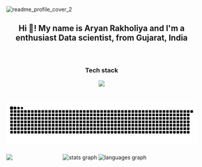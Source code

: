 ![readme_profile_cover_2](https://github.com/user-attachments/assets/5fc410ba-dabc-44bf-b094-d869dc8d4773)


<h2 align="center">Hi 👋! My name is Aryan Rakholiya and I'm a enthusiast Data scientist, from Gujarat, India</h2>

###

<br clear="both">

<h3 align="center">Tech stack </h3>
<p align="center">
  <a href="https://skillicons.dev">
    <img src="https://skillicons.dev/icons?i=anaconda,ai,c,cpp,css,django,git,github,mysql,opencv,ps,pkl,py,pytorch,sklearn,tensorflow" />
  </a>
</p>

###

<br clear="both">

<div align="center">
  <img src="https://raw.githubusercontent.com/AryanRakholiya2004/AryanRakholiya2004/output/snake.svg" alt="Snake animation" />
</div>

###

###

<img align="left" height="160" src="https://i.pinimg.com/originals/08/fb/61/08fb615b1a389de5bc0410136d75f50d.gif"  />

###

<div align="center">
  <img src="https://github-readme-stats.vercel.app/api?username=AryanRakholiya2004&hide_title=false&hide_rank=false&show_icons=true&include_all_commits=true&count_private=true&disable_animations=false&theme=dracula&locale=en&hide_border=false&order=1" height="150" alt="stats graph"  />
  <img src="https://github-readme-stats.vercel.app/api/top-langs?username=AryanRakholiya2004&locale=en&hide_title=false&layout=compact&card_width=320&langs_count=7&theme=shades-of-purple&hide_border=false&order=2" height="150" alt="languages graph"  />
</div>

###

